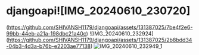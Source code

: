 # djangoapi![IMG_20240610_230720]
(https://github.com/SHIVANSH1179/djangoapi/assets/131387025/7be4f2e6-99bb-44eb-a21a-198dbc21a40c)
![IMG_20240610_232924]
(https://github.com/SHIVANSH1179/djangoapi/assets/131387025/2b8bdd34-04b3-4d3a-b76b-e2203ae77138)
![IMG_20240610_232949_1](https://github.com/SHIVANSH1179/djangoapi/assets/131387025/7eccbfe9-6129-4730-a6c6-65742638065a)
